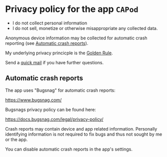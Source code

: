 # Privacy policy for the app `CAPod`

* I do not collect personal information
* I do not sell, monetize or otherwise misappropriate any collected data.

Anonymous device information may be collected for automatic crash reporting (see [Automatic crash reports](#automatic-crash-reports)).

My underlying privacy princicple is the [Golden Rule](https://en.wikipedia.org/wiki/Golden_Rule).

Send a [quick mail](mailto:support@darken.eu) if you have further questions.

## Automatic crash reports
The app uses "Bugsnag" for automatic crash reports:

https://www.bugsnag.com/

Bugsnags privacy policy can be found here:

https://docs.bugsnag.com/legal/privacy-policy/

Crash reports may contain device and app related information.
Personally identifying information is not required to fix bugs and thus not sought by me or the app.

You can disable automatic crash reports in the app's settings.
